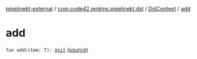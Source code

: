 [pipelinekt-external](../../index.md) / [com.code42.jenkins.pipelinekt.dsl](../index.md) / [DslContext](index.md) / [add](./add.md)

# add

`fun add(item: T): `[`Unit`](https://kotlinlang.org/api/latest/jvm/stdlib/kotlin/-unit/index.html) [(source)](https://github.com/code42/pipelinekt/tree/master/dsl/src/main/kotlin/com/code42/jenkins/pipelinekt/dsl/DslContext.kt#L14)